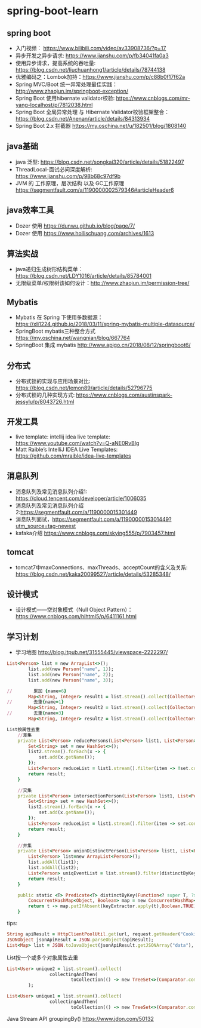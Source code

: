 # spring-boot-learn

## spring boot
- 入门视频： https://www.bilibili.com/video/av33908736/?p=17
- 异步开发之异步请求: https://www.jianshu.com/p/fb34041fa0a3
- 使用异步请求，提高系统的吞吐量: https://blog.csdn.net/liuchuanhong1/article/details/78744138
- 优雅编码之：Lombok加持：https://www.jianshu.com/p/c88b0f17f62a
- Spring MVC/Boot 统一异常处理最佳实践：http://www.zhaojun.im/springboot-exception/
- Spring Boot 使用hibernate validator校验: https://www.cnblogs.com/mr-yang-localhost/p/7812038.html
- Spring Boot 全局异常处理 与 Hibernate Validator校验框架整合：https://blog.csdn.net/Anenan/article/details/84313934
- Spring Boot 2.x 拦截器 https://my.oschina.net/u/182501/blog/1808140

## java基础
- java 泛型: https://blog.csdn.net/songkai320/article/details/51822497
- ThreadLocal-面试必问深度解析: https://www.jianshu.com/p/98b68c97df9b
- JVM 的 工作原理，层次结构 以及 GC工作原理 https://segmentfault.com/a/1190000002579346#articleHeader6

## java效率工具
- Dozer 使用 https://dunwu.github.io/blog/page/7/
- Dozer 使用 https://www.hollischuang.com/archives/1613

## 算法实战
- java递归生成树形结构菜单： https://blog.csdn.net/LDY1016/article/details/85784001
- 无限级菜单/权限树该如何设计：http://www.zhaojun.im/permission-tree/

## Mybatis
- Mybatis 在 Spring 下使用多数据源： https://xli1224.github.io/2018/03/11/spring-mybatis-multiple-datasource/
- SpringBoot mybatis三种整合方式 https://my.oschina.net/wangnian/blog/667764
- SpringBoot 集成 mybatis http://www.apigo.cn/2018/08/12/springboot6/


## 分布式
- 分布式锁的实现与应用场景对比: https://blog.csdn.net/lemon89/article/details/52796775
- 分布式锁的几种实现方式: https://www.cnblogs.com/austinspark-jessylu/p/8043726.html

## 开发工具
- live template: intellij idea live template: https://www.youtube.com/watch?v=Q-aNE0RvBlg
- Matt Raible’s IntelliJ IDEA Live Templates: https://github.com/mraible/idea-live-templates

## 消息队列
- 消息队列及常见消息队列介绍1: https://cloud.tencent.com/developer/article/1006035
- 消息队列及常见消息队列介绍2:https://segmentfault.com/a/1190000015301449
- 消息队列面试，https://segmentfault.com/a/1190000015301449?utm_source=tag-newest
- kafaka介绍 https://www.cnblogs.com/skying555/p/7903457.html

## tomcat
- tomcat7中maxConnections、maxThreads、acceptCount的含义及关系: https://blog.csdn.net/kaka20099527/article/details/53285348/

## 设计模式
- 设计模式——空对象模式（Null Object Pattern）：https://www.cnblogs.com/hihtml5/p/6411161.html

## 学习计划
- 学习地图 http://blog.itpub.net/31555445/viewspace-2222297/


```ruby
List<Person> list = new ArrayList<>();
        list.add(new Person("name", 1));
        list.add(new Person("name", 2));
        list.add(new Person("name", 3));

//        累加 {name=6}
        Map<String, Integer> result1 = list.stream().collect(Collectors.toMap(Person::getName, Person::getAge, (p1, p2) -> p1+p2));
//        去重{name=1}
        Map<String, Integer> result2 = list.stream().collect(Collectors.toMap(Person::getName, Person::getAge, (p1, p2) -> p1));
//        去重{name=3}
        Map<String, Integer> result2 = list.stream().collect(Collectors.toMap(Person::getName, Person::getAge, (p1, p2) -> p1));

```

```ruby
List按属性去重
    //差集
    private List<Person> reducePersons(List<Person> list1, List<Person> list2) {
        Set<String> set = new HashSet<>();
        list2.stream().forEach(x -> {
            set.add(x.getName());
        });
        List<Person> reduceList = list1.stream().filter(item -> !set.contains(item.getName())).collect(Collectors.toList());
        return result;
    }

    //交集
    private List<Person> intersectionPerson(List<Person> list1, List<Person> list2) {
        Set<String> set = new HashSet<>();
        list2.stream().forEach(x -> {
            set.add(x.getName());
        });
        List<Person> reduceList = list1.stream().filter(item -> set.contains(item.getName())).collect(Collectors.toList());
        return result;
    }

    //并集
    private List<Person> unionDistinctPerson(List<Person> list1, List<Person> list2) {
        List<Person> list=new ArrayList<Person>();
        list.addAll(list1);
        list.addAll(list2);
        List<Person> uniqEventList = list.stream().filter(distinctByKey(Person::getName)).collect(Collectors.toList());
        return result;
    }

    public static <T> Predicate<T> distinctByKey(Function<? super T, ?> keyExtractor) {
        ConcurrentHashMap<Object, Boolean> map = new ConcurrentHashMap<>(16);
        return t -> map.putIfAbsent(keyExtractor.apply(t),Boolean.TRUE) == null;
    }
```
  
tips:
```ruby
String apiResult = HttpClientPoolUtil.get(url, request.getHeader("Cookie"));
JSONObject jsonApiResult = JSON.parseObject(apiResult);
List<Map> list = JSON.toJavaObject(jsonApiResult.getJSONArray("data"), List.class);
```

List按一个或多个对象属性去重
```ruby
List<User> unique2 = list.stream().collect(
                collectingAndThen(
                        toCollection(() -> new TreeSet<>(Comparator.comparing(o -> o.getName() + ";" + o.getAge()))), ArrayList::new)
        );

List<User> unique1 = list.stream().collect(
                collectingAndThen(
                        toCollection(() -> new TreeSet<>(Comparator.comparing(User::getName))), ArrayList::new));

```

Java Stream API groupingBy()  https://www.jdon.com/50132
